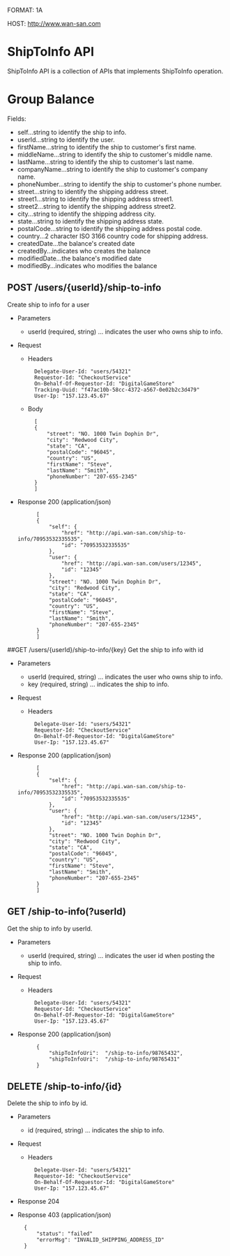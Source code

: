 FORMAT: 1A

HOST: http://www.wan-san.com

# ShipToInfo API

ShipToInfo API is a collection of APIs that implements ShipToInfo operation.

# Group Balance

Fields:

+  <span id="self">self...string to identify the ship to info.</span>
+  <span id="userId">userId...string to identify the user.</span>
+  <span id="firstName">firstName...string to identify the ship to customer's first name.</span>
+  <span id="middleName">middleName...string to identify the ship to customer's middle name.</span>
+  <span id="lastName">lastName...string to identify the ship to customer's last name.</span>
+  <span id="companyName">companyName...string to identify the ship to customer's company name.</span>
+  <span id="phoneNumber">phoneNumber...string to identify the ship to customer's phone number.</span>
+  <span id="street">street...string to identify the shipping address street.</span>
+  <span id="street1">street1...string to identify the shipping address street1.</span>
+  <span id="street2">street2...string to identify the shipping address street2.</span>
+  <span id="city">city...string to identify the shipping address city.</span>
+  <span id="state">state...string to identify the shipping address state.</span>
+  <span id="postalCode">postalCode...string to identify the shipping address postal code.</span>
+  <span id="country">country...2 character ISO 3166 country code for shipping address.</span>
+  <span id="createdDate">createdDate...the balance's created date</span>
+  <span id="createdBy">createdBy...indicates who creates the balance</span>
+  <span id="modifiedDate">modifiedDate...the balance's modified date</span>
+  <span id="modifiedBy">modifiedBy...indicates who modifies the balance</span>


## POST /users/{userId}/ship-to-info
Create ship to info for a user

+ Parameters

    + userId (required, string) ... indicates the user who owns ship to info.

+ Request
    + Headers

            Delegate-User-Id: "users/54321"
            Requestor-Id: "CheckoutService"
            On-Behalf-Of-Requestor-Id: "DigitalGameStore"
            Tracking-Uuid: "f47ac10b-58cc-4372-a567-0e02b2c3d479"
            User-Ip: "157.123.45.67"

    + Body
        
            [
            {
                "street": "NO. 1000 Twin Dophin Dr",
                "city": "Redwood City",
                "state": "CA",
                "postalCode": "96045",
                "country": "US",
                "firstName": "Steve",
                "lastName": "Smith",
                "phoneNumber": "207-655-2345"
            }
            ]
    
+ Response 200 (application/json)
        
            [
            {
                "self": {
                    "href": "http://api.wan-san.com/ship-to-info/70953532335535",
                    "id": "70953532335535"
                },
                "user": {
                    "href": "http://api.wan-san.com/users/12345",
                    "id": "12345"
                },
                "street": "NO. 1000 Twin Dophin Dr",
                "city": "Redwood City",
                "state": "CA",
                "postalCode": "96045",
                "country": "US",
                "firstName": "Steve",
                "lastName": "Smith",
                "phoneNumber": "207-655-2345"
            }
            ]

##GET /users/{userId}/ship-to-info/{key}
Get the ship to info with id

+ Parameters

    + userId (required, string) ... indicates the user who owns ship to info.
    + key (required, string) ... indicates the ship to info.

+ Request

    + Headers

            Delegate-User-Id: "users/54321"
            Requestor-Id: "CheckoutService"
            On-Behalf-Of-Requestor-Id: "DigitalGameStore"
            User-Ip: "157.123.45.67"

+ Response 200 (application/json)
    
            [
            {
                "self": {
                    "href": "http://api.wan-san.com/ship-to-info/70953532335535",
                    "id": "70953532335535"
                },
                "user": {
                    "href": "http://api.wan-san.com/users/12345",
                    "id": "12345"
                },
                "street": "NO. 1000 Twin Dophin Dr",
                "city": "Redwood City",
                "state": "CA",
                "postalCode": "96045",
                "country": "US",
                "firstName": "Steve",
                "lastName": "Smith",
                "phoneNumber": "207-655-2345"
            }
            ]

## GET /ship-to-info(?userId)
Get the ship to info by userId.

+ Parameters

    + userId (required, string) ... indicates the user id when posting the ship to info.

+ Request

    + Headers

            Delegate-User-Id: "users/54321"
            Requestor-Id: "CheckoutService"
            On-Behalf-Of-Requestor-Id: "DigitalGameStore"
            User-Ip: "157.123.45.67"


+ Response 200 (application/json)
    
            {
                "shipToInfoUri":  "/ship-to-info/98765432",
                "shipToInfoUri":  "/ship-to-info/98765431"
            }

## DELETE /ship-to-info/{id}
Delete the ship to info by id.

+ Parameters

    + id (required, string) ... indicates the ship to info.

+ Request

    + Headers

            Delegate-User-Id: "users/54321"
            Requestor-Id: "CheckoutService"
            On-Behalf-Of-Requestor-Id: "DigitalGameStore"
            User-Ip: "157.123.45.67"

+ Response 204

+ Response 403 (application/json)

        {
            "status": "failed"
            "errorMsg": "INVALID_SHIPPING_ADDRESS_ID"
        }
